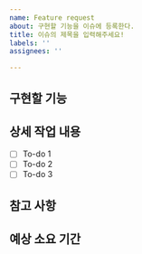 ```yaml
---
name: Feature request
about: 구현할 기능을 이슈에 등록한다.
title: 이슈의 제목을 입력해주세요!
labels: ''
assignees: ''

---
```


## 구현할 기능

## 상세 작업 내용
- [ ] To-do 1
- [ ] To-do 2
- [ ] To-do 3

## 참고 사항

## 예상 소요 기간
